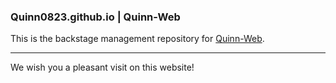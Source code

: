 ### Quinn0823.github.io | Quinn-Web
This is the backstage management repository for [Quinn-Web](https://Quinn0823.github.io).
<hr>
We wish you a pleasant visit on this website!
